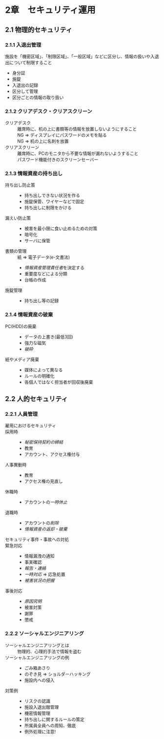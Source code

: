 # 2章　セキュリティ運用

## 2.1 物理的セキュリティ

### 2.1.1 入退出管理
施設を「機密区域」、「制限区域」、「一般区域」などに区分し、情報の扱いや入退出について制限すること

* 身分証
* 施錠
* 入退出の記録
* 区分して管理
* 区分ごとの情報の取り扱い

### 2.1.2 クリアデスク・クリアスクリーン
<dl>
<dt>クリアデスク</dt>
<dd>離席時に、机の上に書類等の情報を放置しないようにすること</dd>
<dd>NG => ディスプレイにパスワードのメモを貼る</dd>
<dd>NG => 机の上に名刺を放置</dd>
<dt>クリアスクリーン</dt>
<dd>離席時に、PCのモニタから不要な情報が漏れないようすること</dd>
<dd>パスワード機能付きのスクリーンセーバー</dd>
</dl>

### 2.1.3 情報資産の持ち出し
<dl>
<dt>持ち出し防止策</dt>
<dd>
<ul>
<li>持ち出しできない状況を作る</li>
<li>施錠保管、ワイヤーなどで固定</li>
<li>持ち出しに制限をかける
</ul>
<dt>漏えい防止策</dt>
<dd>
<ul>
<li>被害を最小限に食い止めるための対策</li>
<li>暗号化</li>
<li>サーバに保管</li>
</ul>
</dd>
	<dt>書類の管理</dt>
	<dd>紙 => 電子データ(e-文書法)</dd>
	<dd><ul>
	<li><em>情報資産管理責任者</em>を決定する</li>
	<li>重要度などによる分類</li>
	<li>台帳の作成</li>
	</ul></dd>
	<dt>施錠管理</dt>
	<dd><ul>
	<li>持ち出し等の記録</li>
	</ul></dd>
</dl>

### 2.1.4 情報資産の破棄
<dl>
	<dt>PC(HDD)の廃棄</dt>
	<dd><ul>
	<li>データの上書き(最低3回)</li>
	<li>強力な磁気</li>
	<li><em>破砕</em></li>
</ul></dd>
	<dt>紙やメディア廃棄</dt>
	<dd><ul>
	<li>媒体によって異なる</li>
	<li>ルールの明確化</li>
	<li>各個人ではなく担当者が回収後廃棄</li>
	</ul></dd>
</dl>

## 2.2 人的セキュリティ
### 2.2.1 人員管理
<dl>
	<dt>雇用におけるセキュリティ</dt>
	<dt>採用時</dt>
	<dd><ul>
	<li><em>秘密保持契約の締結</em></li>
	<li>教育</li>
	<li>アカウント、アクセス権付与</li>
	</ul></dd>
	<dt>人事異動時</dt>
	<dd><ul>
	<li>教育</li>
	<li>アクセス権の見直し</li>
	</ul></dd>
	<dt>休職時</dt>
	<dd><ul>
	<li>アカウントの<em>一時休止</em></li>
	</ul></dd>
	<dt>退職時</dt>
	<dd><ul>
	<li>アカウントの<em>削除</em></li>
	<li><em>情報資産の返却・破棄</em></li>
	</ul></dd>
	<dt>セキュリティ事件・事故への対処</dt>
	<dt>緊急対応</dt>
	<dd><ul>
	<li>情報漏洩の通知</li>
	<li>事実確認</li>
	<li><em>報告・連絡</em></li>
	<li><em>一時対応</em> => 応急処置</li>
	<li><em>被害状況の把握</em></li>
	</ul></dd>
	<dt>事後対応</dt>
	<dd><ul>
	<li><em>原因究明</em></li>
	<li>被害対策</li>
	<li>謝罪</li>
	<li>懲戒</li>
</ul></dd>
</dl>

### 2.2.2 ソーシャルエンジニアリング
<dl>
	<dt>ソーシャルエンジニアリングとは</dt>
	<dd>物理的、心理的手法で情報を盗む</dd>
	<dt>ソーシャルエンジニアリングの例</dt>
	<dd><ul>
	<li>ごみ箱あさり</li>
	<li>のぞき見 => ショルダーハッキング</li>
	<li>施設内への侵入</li>
	</ul></dd>
	<dt>対策例</dt>
	<dd><ul>
	<li>リスクの認識</li>
	<li>施設入退出館管理</li>
	<li>機密情報管理</li>
	<li>持ち出しに関するルールの策定</li>
	<li>所属員全員への周知、徹底</li>
	<li>例外処理に注意!</li>
</ul></dd>
</dl>
